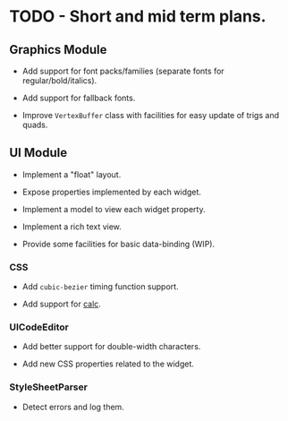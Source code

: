
# TODO - Short and mid term plans.

## Graphics Module

* Add support for font packs/families (separate fonts for regular/bold/italics).

* Add support for fallback fonts.

* Improve `VertexBuffer` class with facilities for easy update of trigs and quads.

## UI Module

* Implement a "float" layout.

* Expose properties implemented by each widget.

* Implement a model to view each widget property.

* Implement a rich text view.

* Provide some facilities for basic data-binding (WIP).

### CSS

* Add `cubic-bezier` timing function support.

* Add support for [calc](https://developer.mozilla.org/en-US/docs/Web/CSS/calc).

### UICodeEditor

* Add better support for double-width characters.

* Add new CSS properties related to the widget.

### StyleSheetParser

* Detect errors and log them.
